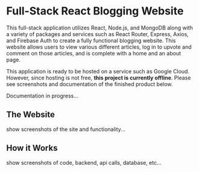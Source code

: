 # Full-Stack React Blogging Website

This full-stack application utilizes React, Node.js, and MongoDB along with a variety of packages and services such as React Router, Express, Axios, and Firebase Auth to create a fully functional blogging website. This website allows users to view various different articles, log in to upvote and comment on those articles, and is complete with a home and an about page.

This application is ready to be hosted on a service such as Google Cloud. However, since hosting is not free, **this project is currently offline**. Please see screenshots and documentation of the finished product below.

Documentation in progress...

## The Website

show screenshots of the site and functionality...

## How it Works

show screenshots of code, backend, api calls, database, etc...
